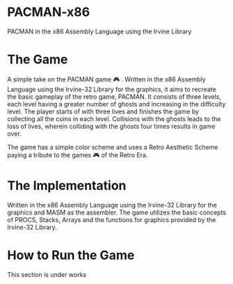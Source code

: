 # PACMAN-x86
PACMAN in the x86 Assembly Language using the Irvine Library

# The Game
A simple take on the PACMAN game 🎮 . Written in the x86 Assembly Language using the Irvine-32 Library for the graphics, it aims to recreate the basic gameplay of the retro game, PACMAN. It consists of three levels, each level having a greater number of ghosts and increasing in the difficulty level. The player starts of with three lives and finishes the game by collecting all the coins in each level. Collisions with the ghosts leads to the loss of lives, wherein colliding with the ghosts four times results in game over. 


The game has a simple color scheme and uses a Retro Aesthetic Scheme paying a tribute to the games 🎮 of the Retro Era. 

# The Implementation
Written in the x86 Assembly Language using the Irvine-32 Library for the graphics and MASM as the assembler. The game utilizes the basic concepts of PROCS, Stacks, Arrays and the functions for graphics provided by the Irvine-32 Library.   

# How to Run the Game
This section is under works


